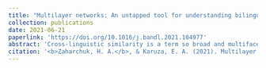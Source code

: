 ```yaml
---
title: "Multilayer networks: An untapped tool for understanding bilingual neurocognition"
collection: publications
date: 2021-06-21
paperlink: 'https://doi.org/10.1016/j.bandl.2021.104977'
abstract: 'Cross-linguistic similarity is a term so broad and multifaceted that it is not easily defined. The degree of overlap between languages is known to affect lexical competition during online processing and production, and its relevance for second language acquisition has also been established. Nevertheless, determining what makes two languages similar (or not) increases in complexity when multiple levels of the linguistic hierarchy (e.g., phonology, syntax) are considered at once. How can we feasibly account for the patterns of convergence and divergence at each level of representation, as well as the interactions between them? The growing field of network science brings new methodologies to bear on this longstanding question. Below, we summarize current network science approaches to modeling language structure and discuss implications for understanding various linguistic processes. Critically, we stress the particular value of multilayer techniques, unique and powerful in their ability to simultaneously accommodate an array of node-to-node relationships.'
citation: '<b>Zaharchuk, H. A.</b>, & Karuza, E. A. (2021). Multilayer networks: An untapped tool for understanding bilingual neurocognition. <i>Brain and Language</i>,  <i>220</i>, 104977.'
---
```


